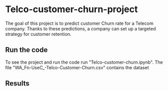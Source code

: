 # Telco-customer-churn-project

The goal of this project is to predict customer Churn rate for a Telecom company. Thanks to these predictions, a company can set up a targeted strategy for customer retention.

## Run the code
To see the project and run the code run "Telco-customer-churn.ipynb".
The file "WA_Fn-UseC_-Telco-Customer-Churn.csv" contains the dataset

## Results
